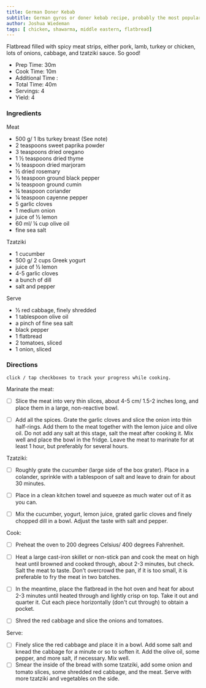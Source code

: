 ```yaml
---
title: German Doner Kebab
subtitle: German gyros or doner kebab recipe, probably the most popular street food in Germany. You will love this easy homemade version.
author: Joshua Wiedeman
tags: [ chicken, shawarma, middle eastern, flatbread]
---
```



Flatbread filled with spicy meat strips, either pork, lamb, turkey or chicken, lots of onions, cabbage, and tzatziki sauce. So good!


- Prep Time: 30m
- Cook Time: 10m 
- Additional Time : 
- Total Time: 40m
- Servings: 4
- Yield: 4


### Ingredients
Meat
- 500 g/ 1 lbs turkey breast (See note)
- 2 teaspoons sweet paprika powder
- 3 teaspoons dried oregano
- 1 ½ teaspoons dried thyme
- ½ teaspoon dried marjoram
- ½ dried rosemary
- ½ teaspoon ground black pepper
- ¼ teaspoon ground cumin
- ¼ teaspoon coriander
- ¼ teaspoon cayenne pepper
- 5 garlic cloves
- 1 medium onion
- juice of ½ lemon
- 60 ml/ ¼ cup olive oil
- fine sea salt

Tzatziki
- 1 cucumber
- 500 g/ 2 cups Greek yogurt
- juice of ½ lemon
- 4-5 garlic cloves
- a bunch of dill
- salt and pepper

Serve
- ½ red cabbage, finely shredded
- 1 tablespoon olive oil
- a pinch of fine sea salt
- black pepper
- 1 flatbread
- 2 tomatoes, sliced
- 1 onion, sliced

### Directions
`click / tap checkboxes to track your progress while cooking.`

Marinate the meat:
- [ ] Slice the meat into very thin slices, about 4-5 cm/ 1.5-2 inches long, and place them in a large, non-reactive bowl.
- [ ] Add all the spices. Grate the garlic cloves and slice the onion into thin half-rings. Add them to the meat together with the lemon juice and olive oil. Do not add any salt at this stage, salt the meat after cooking it. Mix well and place the bowl in the fridge. Leave the meat to marinate for at least 1 hour, but preferably for several hours.


Tzatziki:
- [ ] Roughly grate the cucumber (large side of the box grater). Place in a colander, sprinkle with a tablespoon of salt and leave to drain for about 30 minutes.
- [ ] Place in a clean kitchen towel and squeeze as much water out of it as you can.
- [ ] Mix the cucumber, yogurt, lemon juice, grated garlic cloves and finely chopped dill in a bowl. Adjust the taste with salt and pepper.


Cook:
- [ ]  Preheat the oven to 200 degrees Celsius/ 400 degrees Fahrenheit.
- [ ]  Heat a large cast-iron skillet or non-stick pan and cook the meat on high heat until browned and cooked through, about 2-3 minutes, but check. Salt the meat to taste. Don't overcrowd the pan, if it is too small, it is preferable to fry the meat in two batches.
- [ ]  In the meantime, place the flatbread in the hot oven and heat for about 2-3 minutes until heated through and lightly crisp on top. Take it out and quarter it. Cut each piece horizontally (don't cut through) to obtain a pocket.
- [ ]  Shred the red cabbage and slice the onions and tomatoes.


Serve:
- [ ] Finely slice the red cabbage and place it in a bowl. Add some salt and knead the cabbage for a minute or so to soften it. Add the olive oil, some pepper, and more salt, if necessary. Mix well.
- [ ] Smear the inside of the bread with some tzatziki, add some onion and tomato slices, some shredded red cabbage, and the meat. Serve with more tzatziki and vegetables on the side.